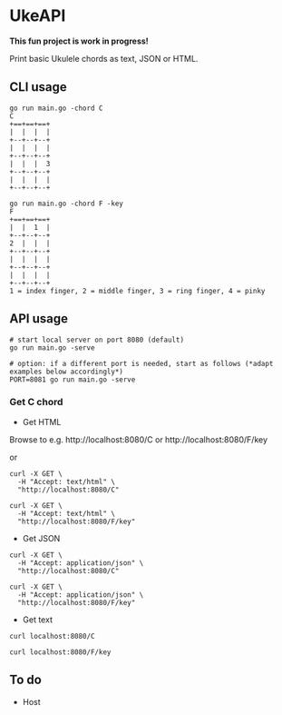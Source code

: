# UkeAPI

**This fun project is work in progress!**

Print basic Ukulele chords as text, JSON or HTML.

## CLI usage

```
go run main.go -chord C
C
+==+==+==+
|  |  |  |
+--+--+--+
|  |  |  |
+--+--+--+
|  |  |  3
+--+--+--+
|  |  |  |
+--+--+--+

```

```
go run main.go -chord F -key
F
+==+==+==+
|  |  1  |
+--+--+--+
2  |  |  |
+--+--+--+
|  |  |  |
+--+--+--+
|  |  |  |
+--+--+--+
1 = index finger, 2 = middle finger, 3 = ring finger, 4 = pinky

```

## API usage

```
# start local server on port 8080 (default)
go run main.go -serve
```

```
# option: if a different port is needed, start as follows (*adapt examples below accordingly*)
PORT=8081 go run main.go -serve
```

### Get C chord

- Get HTML

Browse to e.g. http://localhost:8080/C or http://localhost:8080/F/key

or

```
curl -X GET \
  -H "Accept: text/html" \
  "http://localhost:8080/C"
```

```
curl -X GET \
  -H "Accept: text/html" \
  "http://localhost:8080/F/key"
```

- Get JSON

```
curl -X GET \
  -H "Accept: application/json" \
  "http://localhost:8080/C"
```

```
curl -X GET \
  -H "Accept: application/json" \
  "http://localhost:8080/F/key"
```


- Get text

```
curl localhost:8080/C
```

```
curl localhost:8080/F/key
```

## To do

- Host